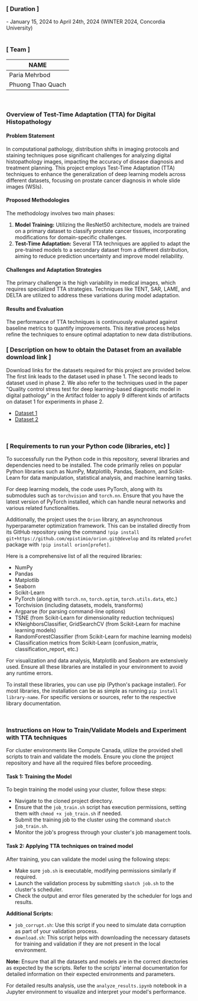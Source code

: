 <h3>[ Duration ]</h3>
- January 15, 2024 to April 24th, 2024 (WINTER 2024, Concordia University)


<br>
<br>

<h3>[ Team ]</h3>

| NAME |
| --- |
| Paria Mehrbod | 
| Phuong Thao Quach |

<br>

<h3>Overview of Test-Time Adaptation (TTA) for Digital Histopathology</h3>

<h4>Problem Statement</h4>
<p>
  In computational pathology, distribution shifts in imaging protocols and staining techniques pose significant challenges for analyzing digital histopathology images, impacting the accuracy of disease diagnosis and treatment planning. This project employs Test-Time Adaptation (TTA) techniques to enhance the generalization of deep learning models across different datasets, focusing on prostate cancer diagnosis in whole slide images (WSIs).
</p>

<h4>Proposed Methodologies</h4>
<p>
  The methodology involves two main phases:
</p>
<ol>
  <li>
    <strong>Model Training:</strong> Utilizing the ResNet50 architecture, models are trained on a primary dataset to classify prostate cancer tissues, incorporating modifications for domain-specific challenges.
  </li>
  <li>
    <strong>Test-Time Adaptation:</strong> Several TTA techniques are applied to adapt the pre-trained models to a secondary dataset from a different distribution, aiming to reduce prediction uncertainty and improve model reliability.
  </li>
</ol>

<h4>Challenges and Adaptation Strategies</h4>
<p>
  The primary challenge is the high variability in medical images, which requires specialized TTA strategies. Techniques like TENT, SAR, LAME, and DELTA are utilized to address these variations during model adaptation.
</p>

<h4>Results and Evaluation</h4>
<p>
  The performance of TTA techniques is continuously evaluated against baseline metrics to quantify improvements. This iterative process helps refine the techniques to ensure optimal adaptation to new data distributions.
</p>


<h3>[ Description on how to obtain the Dataset from an available download link ]</h3>
<p>
  Download links for the datasets required for this project are provided below. The first link leads to the dataset used in phase 1. The second leads to dataset used in phase 2. We also refer to the techniques used in the paper "Quality control stress test for deep learning-based diagnostic model in digital pathology" in the Artifact folder to apply 9 different kinds of artifacts on dataset 1 for experiments in phase 2. 
</p>
<ul>
  <li>
    <a href="https://zenodo.org/records/4789576/files/02_training_native.tar?download=1">Dataset 1</a>
  </li>
  <li>
    <a href="https://zenodo.org/records/4789576/files/01_case_western_native.tar?download=1">Dataset 2</a>
  </li>
</ul>
<br>

<h3>[ Requirements to run your Python code (libraries, etc) ]</h3>
  <p>
  To successfully run the Python code in this repository, several libraries and dependencies need to be installed. The code primarily relies on popular Python libraries such as NumPy, Matplotlib, Pandas, Seaborn, and Scikit-Learn for data manipulation, statistical analysis, and machine learning tasks.
</p>
<p>
  For deep learning models, the code uses PyTorch, along with its submodules such as <code>torchvision</code> and <code>torch.nn</code>. Ensure that you have the latest version of PyTorch installed, which can handle neural networks and various related functionalities.
</p>
<p>
  Additionally, the project uses the <code>Orion</code> library, an asynchronous hyperparameter optimization framework. This can be installed directly from its GitHub repository using the command <code>!pip install git+https://github.com/epistimio/orion.git@develop</code> and its related <code>profet</code> package with <code>!pip install orion[profet]</code>.
</p>
<p>Here is a comprehensive list of all the required libraries:</p>
<ul>
  <li>NumPy</li>
  <li>Pandas</li>
  <li>Matplotlib</li>
  <li>Seaborn</li>
  <li>Scikit-Learn</li>
  <li>PyTorch (along with <code>torch.nn</code>, <code>torch.optim</code>, <code>torch.utils.data</code>, etc.)</li>
  <li>Torchvision (including datasets, models, transforms)</li>
  <li>Argparse (for parsing command-line options)</li>
  <li>TSNE (from Scikit-Learn for dimensionality reduction techniques)</li>
  <li>KNeighborsClassifier, GridSearchCV (from Scikit-Learn for machine learning models)</li>
  <li>RandomForestClassifier (from Scikit-Learn for machine learning models)</li>
  <li>Classification metrics from Scikit-Learn (confusion_matrix, classification_report, etc.)</li>
</ul>
<p>
  For visualization and data analysis, Matplotlib and Seaborn are extensively used. Ensure all these libraries are installed in your environment to avoid any runtime errors.
</p>
<p>
  To install these libraries, you can use pip (Python's package installer). For most libraries, the installation can be as simple as running <code>pip install library-name</code>. For specific versions or sources, refer to the respective library documentation.
</p>

<br>
<h3>Instructions on How to Train/Validate Models and Experiment with TTA techniques</h3>

<p>For cluster environments like Compute Canada, utilize the provided shell scripts to train and validate the models. Ensure you clone the project repository and have all the required files before proceeding.</p>
    
<h4>Task 1: Training the Model</h4>
<p> To begin training the model using your cluster, follow these steps:</p>
<ul>
  <li>Navigate to the cloned project directory.</li>
  <li>Ensure that the <code>job_train.sh</code> script has execution permissions, setting them with <code>chmod +x job_train.sh</code> if needed.</li>
  <li>Submit the training job to the cluster using the command <code>sbatch job_train.sh</code>.</li>
  <li>Monitor the job's progress through your cluster's job management tools.</li>
</ul>

<h4>Task 2: Applying TTA techniques on trained model</h4>
<p>After training, you can validate the model using the following steps:</p>
<ul>
  <li>Make sure <code>job.sh</code> is executable, modifying permissions similarly if required.</li>
  <li>Launch the validation process by submitting <code>sbatch job.sh</code> to the cluster's scheduler.</li>
  <li>Check the output and error files generated by the scheduler for logs and results.</li>
</ul>

<p><strong>Additional Scripts:</strong></p>
<ul>
  <li><code>job_corrupt.sh</code>: Use this script if you need to simulate data corruption as part of your validation process.</li>
  <li><code>download.sh</code>: This script helps with downloading the necessary datasets for training and validation if they are not present in the local environment.</li>
</ul>

<p><strong>Note:</strong> Ensure that all the datasets and models are in the correct directories as expected by the scripts. Refer to the scripts' internal documentation for detailed information on their expected environments and parameters.</p>

<p>For detailed results analysis, use the <code>analyze_results.ipynb</code> notebook in a Jupyter environment to visualize and interpret your model's performance.</p>

